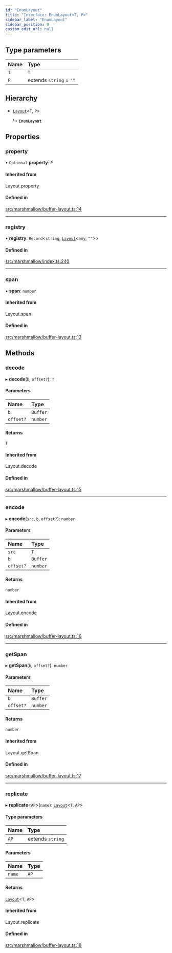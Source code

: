 ```yaml
---
id: "EnumLayout"
title: "Interface: EnumLayout<T, P>"
sidebar_label: "EnumLayout"
sidebar_position: 0
custom_edit_url: null
---
```


## Type parameters

| Name | Type |
| :------ | :------ |
| `T` | `T` |
| `P` | extends `string` = ``""`` |

## Hierarchy

- [`Layout`](../modules.md#layout)<`T`, `P`\>

  ↳ **`EnumLayout`**

## Properties

### property

• `Optional` **property**: `P`

#### Inherited from

Layout.property

#### Defined in

[src/marshmallow/buffer-layout.ts:14](https://github.com/alpha-defi/raydium-sdk/blob/5597113/src/marshmallow/buffer-layout.ts#L14)

___

### registry

• **registry**: `Record`<`string`, [`Layout`](../modules.md#layout)<`any`, ``""``\>\>

#### Defined in

[src/marshmallow/index.ts:240](https://github.com/alpha-defi/raydium-sdk/blob/5597113/src/marshmallow/index.ts#L240)

___

### span

• **span**: `number`

#### Inherited from

Layout.span

#### Defined in

[src/marshmallow/buffer-layout.ts:13](https://github.com/alpha-defi/raydium-sdk/blob/5597113/src/marshmallow/buffer-layout.ts#L13)

## Methods

### decode

▸ **decode**(`b`, `offset?`): `T`

#### Parameters

| Name | Type |
| :------ | :------ |
| `b` | `Buffer` |
| `offset?` | `number` |

#### Returns

`T`

#### Inherited from

Layout.decode

#### Defined in

[src/marshmallow/buffer-layout.ts:15](https://github.com/alpha-defi/raydium-sdk/blob/5597113/src/marshmallow/buffer-layout.ts#L15)

___

### encode

▸ **encode**(`src`, `b`, `offset?`): `number`

#### Parameters

| Name | Type |
| :------ | :------ |
| `src` | `T` |
| `b` | `Buffer` |
| `offset?` | `number` |

#### Returns

`number`

#### Inherited from

Layout.encode

#### Defined in

[src/marshmallow/buffer-layout.ts:16](https://github.com/alpha-defi/raydium-sdk/blob/5597113/src/marshmallow/buffer-layout.ts#L16)

___

### getSpan

▸ **getSpan**(`b`, `offset?`): `number`

#### Parameters

| Name | Type |
| :------ | :------ |
| `b` | `Buffer` |
| `offset?` | `number` |

#### Returns

`number`

#### Inherited from

Layout.getSpan

#### Defined in

[src/marshmallow/buffer-layout.ts:17](https://github.com/alpha-defi/raydium-sdk/blob/5597113/src/marshmallow/buffer-layout.ts#L17)

___

### replicate

▸ **replicate**<`AP`\>(`name`): [`Layout`](../modules.md#layout)<`T`, `AP`\>

#### Type parameters

| Name | Type |
| :------ | :------ |
| `AP` | extends `string` |

#### Parameters

| Name | Type |
| :------ | :------ |
| `name` | `AP` |

#### Returns

[`Layout`](../modules.md#layout)<`T`, `AP`\>

#### Inherited from

Layout.replicate

#### Defined in

[src/marshmallow/buffer-layout.ts:18](https://github.com/alpha-defi/raydium-sdk/blob/5597113/src/marshmallow/buffer-layout.ts#L18)
